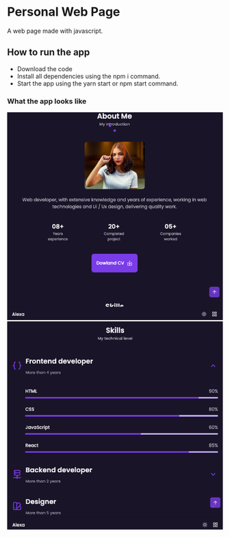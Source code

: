 # Personal Web Page
A web page made with javascript.
## How to run the app
- Download the code
- Install all dependencies using the npm i command.
- Start the app using the yarn start or npm start command.
### What the app looks like
![alt text](https://raw.githubusercontent.com/YarenOpuz/website/main/ss1.png)
![alt text](https://raw.githubusercontent.com/YarenOpuz/website/main/ss2.png)


